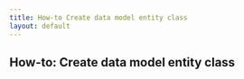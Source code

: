 ```yaml
---
title: How-to Create data model entity class
layout: default
---
```


## How-to: Create data model entity class

<br>
